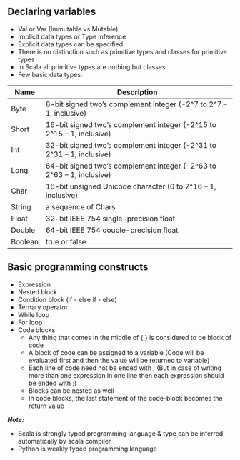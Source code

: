 ## Declaring variables
* Val or Var (Immutable vs Mutable)
* Implicit data types or Type inference
* Explicit data types can be specified
* There is no distinction such as primitive types and classes for primitive types
* In Scala all primitive types are nothing but classes
* Few basic data types:

| Name      | Description
| ----------| ----------------------------------------------------------------------|
| Byte	    |  8-bit signed two’s complement integer (-2^7 to 2^7 – 1, inclusive)   |
| Short	    | 16-bit signed two’s complement integer (-2^15 to 2^15 – 1, inclusive) |
| Int	    | 32-bit signed two’s complement integer (-2^31 to 2^31 – 1, inclusive) |
| Long	    | 64-bit signed two’s complement integer (-2^63 to 2^63 – 1, inclusive) |
| Char	    | 16-bit unsigned Unicode character (0 to 2^16 – 1, inclusive)          |
| String	| a sequence of Chars                                                   |
| Float	    | 32-bit IEEE 754 single-precision float                                |    
| Double	| 64-bit IEEE 754 double-precision float                                |
| Boolean	| true or false                                                         |


## Basic programming constructs
* Expression
* Nested block
* Condition block (if - else if - else)
* Ternary operator
* While loop
* For loop
* Code blocks
    * Any thing that comes in the middle of { } is considered to be block of code
    * A block of code can be assigned to a variable (Code will be evaluated first and then the value will be returned to variable)
    * Each line of code need not be ended with ; (But in case of writing more than one expression in one line then each expression should be ended with ;)
    * Blocks can be nested as well
    * In code blocks, the last statement of the code-block becomes the return value

_**Note:**_
- Scala is strongly typed programming language & type can be inferred automatically by scala compiler
- Python is weakly typed programming language